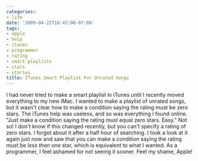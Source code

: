 ```yaml
---
categories:
- life
date: '2009-04-22T16:43:00-07:00'
tags:
- apple
- help
- itunes
- programmer
- rating
- smart playlists
- stars
- stories
title: ITunes Smart Playlist For Unrated Songs
---
```


I had never tried to make a smart playlist in iTunes until I recently moved everything to my new iMac. I wanted to make a playlist of unrated songs, but it wasn't clear how to make a condition saying the rating must be zero stars. The iTunes help was useless, and so was everything I found online. "Just make a condition saying the rating must equal zero stars. Easy." Not so! I don't know if this changed recently, but you can't specify a rating of zero stars. I forgot about it after a half hour of searching. I took a look at it again just now and saw that you can make a condition saying the rating must be *less than* one star, which is equivalent to what I wanted. As a programmer, I feel ashamed for not seeing it sooner. Feel my shame, Apple!

